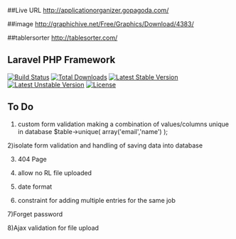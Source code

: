 
##Live URL
http://applicationorganizer.gopagoda.com/

##image
http://graphichive.net/Free/Graphics/Download/4383/

##tablersorter
http://tablesorter.com/



## Laravel PHP Framework

[![Build Status](https://travis-ci.org/laravel/framework.svg)](https://travis-ci.org/laravel/framework)
[![Total Downloads](https://poser.pugx.org/laravel/framework/downloads.svg)](https://packagist.org/packages/laravel/framework)
[![Latest Stable Version](https://poser.pugx.org/laravel/framework/v/stable.svg)](https://packagist.org/packages/laravel/framework)
[![Latest Unstable Version](https://poser.pugx.org/laravel/framework/v/unstable.svg)](https://packagist.org/packages/laravel/framework)
[![License](https://poser.pugx.org/laravel/framework/license.svg)](https://packagist.org/packages/laravel/framework)

## To Do
1) custom form validation 
making a combination of values/columns unique
in database $table->unique( array('email','name') );

2)isolate form validation and handling of saving data into database 

3) 404 Page 


4) allow no RL file uploaded 

5) date format


6) constraint for adding multiple entries for the same job

7)Forget password

8)Ajax validation for file upload
